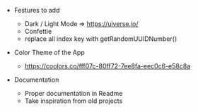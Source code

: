 - Festures to add
  - Dark / Light Mode => https://uiverse.io/
  - Confettie
  - replace all index key with getRandomUUIDNumber()
  

- Color Theme of the App
  - https://coolors.co/fff07c-80ff72-7ee8fa-eec0c6-e58c8a

- Documentation
  - Proper documentation in Readme
  - Take inspiration from old projects